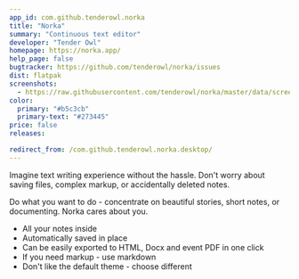 ```yaml
---
app_id: com.github.tenderowl.norka
title: "Norka"
summary: "Continuous text editor"
developer: "Tender Owl"
homepage: https://norka.app/
help_page: false
bugtracker: https://github.com/tenderowl/norka/issues
dist: flatpak
screenshots:
  - https://raw.githubusercontent.com/tenderowl/norka/master/data/screenshots/norka-editor.png
color:
  primary: "#b5c3cb"
  primary-text: "#273445"
price: false
releases:

redirect_from: /com.github.tenderowl.norka.desktop/
---
```


<p>Imagine text writing experience without the hassle. Don't worry about saving files, complex markup, or accidentally deleted notes.</p>
<p>Do what you want to do - concentrate on beautiful stories, short notes, or documenting. Norka cares about you.</p>
<ul>
<li>All your notes inside</li>
<li>Automatically saved in place</li>
<li>Can be easily exported to HTML, Docx and event PDF in one click</li>
<li>If you need markup - use markdown</li>
<li>Don't like the default theme - choose different</li>
</ul>